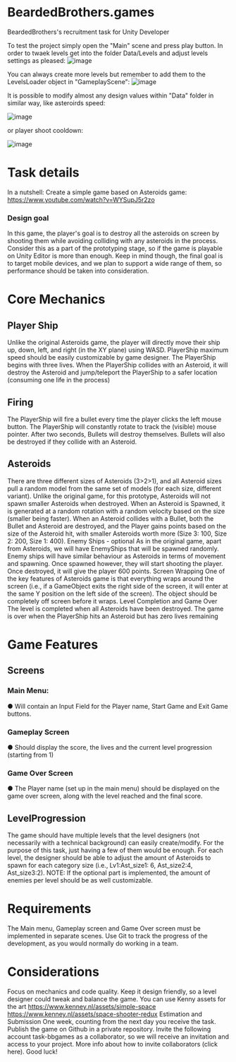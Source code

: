 # BeardedBrothers.games
BeardedBrothers's recruitment task for Unity Developer

To test the project simply open the "Main" scene and press play button.
In order to twaek levels get into the folder Data/Levels and adjust levels settings as pleased:
![image](https://github.com/piotrrach/beardedbrothers/assets/126329938/7ddf8775-e14f-42c2-9589-791c55fddb46)

You can always create more levels but remember to add them to the LevelsLoader object in "GameplayScene":
![image](https://github.com/piotrrach/beardedbrothers/assets/126329938/030c0984-f282-4dce-9df7-23a552c8e2d7)

It is possible to modify almost any design values within "Data" folder in similar way, like asteroirds speed:

![image](https://github.com/piotrrach/beardedbrothers/assets/126329938/fd62c591-388b-4b5a-8ca5-4057afa53db4)

or player shoot cooldown:

![image](https://github.com/piotrrach/beardedbrothers/assets/126329938/690f292c-3c42-41e9-b503-51ab44fd4aac)

# Task details
In a nutshell:
Create a simple game based on Asteroids game:
https://www.youtube.com/watch?v=WYSupJ5r2zo

### Design goal
In this game, the player's goal is to destroy all the asteroids on screen by shooting them
while avoiding colliding with any asteroids in the process.
Consider this as a part of the prototyping stage, so if the game is playable on Unity Editor is
more than enough. Keep in mind though, the final goal is to target mobile devices, and we
plan to support a wide range of them, so performance should be taken into
consideration.

# Core Mechanics

## Player Ship
Unlike the original Asteroids game, the player will directly move their ship up, down, left, and
right (in the XY plane) using WASD.
PlayerShip maximum speed should be easily customizable by game designer.
The PlayerShip begins with three lives. When the PlayerShip collides with an Asteroid, it will
destroy the Asteroid and jump/teleport the PlayerShip to a safer location (consuming one life
in the process)

## Firing
The PlayerShip will fire a bullet every time the player clicks the left mouse button. The
PlayerShip will constantly rotate to track the (visible) mouse pointer.
After two seconds, Bullets will destroy themselves. Bullets will also be destroyed if they
collide with an Asteroid.

## Asteroids
There are three different sizes of Asteroids (3>2>1), and all Asteroid sizes pull a random
model from the same set of models (for each size, different variant). Unlike the original
game, for this prototype, Asteroids will not spawn smaller Asteroids when destroyed.
When an Asteroid is Spawned, it is generated at a random rotation with a random velocity
based on the size (smaller being faster).
When an Asteroid collides with a Bullet, both the Bullet and Asteroid are destroyed, and the
Player gains points based on the size of the Asteroid hit, with smaller Asteroids worth more
(Size 3: 100, Size 2: 200, Size 1: 400).
Enemy Ships - optional
As in the original game, apart from Asteroids, we will have EnemyShips that will be spawned
randomly.
Enemy ships will have similar behaviour as Asteroids in terms of movement and
spawning.
Once spawned however, they will start shooting the player.
Once destroyed, it will give the player 600 points.
Screen Wrapping
One of the key features of Asteroids game is that everything wraps around the screen
(i.e., if a GameObject exits the right side of the screen, it will enter at the same Y position on
the left side of the screen). The object should be completely off screen before it wraps.
Level Completion and Game Over
The level is completed when all Asteroids have been destroyed. The game is over when the
PlayerShip hits an Asteroid but has zero lives remaining

# Game Features

## Screens
### Main Menu:
● Will contain an Input Field for the Player name, Start Game and Exit Game buttons.
### Gameplay Screen
● Should display the score, the lives and the current level progression (starting from 1)
### Game Over Screen
● The Player name (set up in the main menu) should be displayed on the game over
screen, along with the level reached and the final score.

## LevelProgression
The game should have multiple levels that the level designers (not necessarily with a
technical background) can easily create/modify. For the purpose of this task, just having a
few of them would be enough.
For each level, the designer should be able to adjust the amount of Asteroids to spawn
for each category size (i.e., Lv1:Ast_size1: 6, Ast_size2:4, Ast_size3:2).
NOTE: If the optional part is implemented, the amount of enemies per level should be as
well customizable.

# Requirements
The Main menu, Gameplay screen and Game Over screen must be implemented in
separate scenes.
Use Git to track the progress of the development, as you would normally do working in a
team.

# Considerations
Focus on mechanics and code quality.
Keep it design friendly, so a level designer could tweak and balance the game.
You can use Kenny assets for the art
https://www.kenney.nl/assets/simple-space
https://www.kenney.nl/assets/space-shooter-redux
Estimation and Submission
One week, counting from the next day you receive the task.
Publish the game on Github in a private repository. Invite the following account
task-bbgames as a collaborator, so we will receive an invitation and access to your project.
More info about how to invite collaborators (click here). Good luck!
